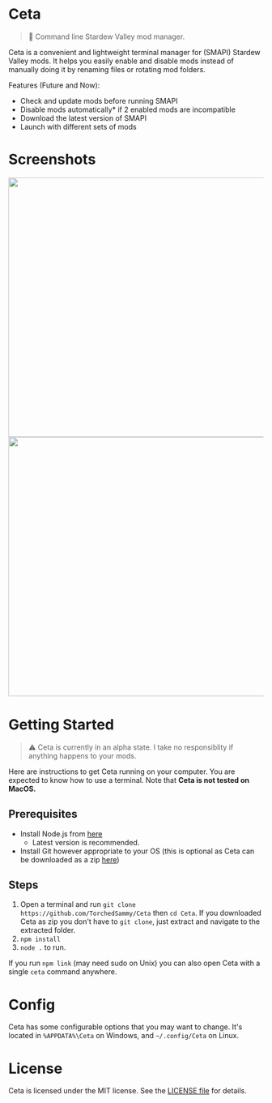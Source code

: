 # Ceta
> 🐋 Command line Stardew Valley mod manager.

Ceta is a convenient and lightweight terminal manager for (SMAPI) Stardew Valley mods.
It helps you easily enable and disable mods instead of manually doing it by
renaming files or rotating mod folders.

Features (Future and Now):
- Check and update mods before running SMAPI
- Disable mods automatically* if 2 enabled mods are incompatible
- Download the latest version of SMAPI
- Launch with different sets of mods

# Screenshots
<img src='https://modeus.is-inside.me/W2elqPbm.png' width='512'>
<img src='https://modeus.is-inside.me/3Id9hJ2T.png' width='512'>

# Getting Started
> ⚠ Ceta is currently in an alpha state. I take no responsiblity if anything happens to your mods.

Here are instructions to get Ceta running on your computer. You are expected to know how to use
a terminal. Note that **Ceta is not tested on MacOS.**

## Prerequisites
- Install Node.js from [here](https://nodejs.dev)
  - Latest version is recommended.
- Install Git however appropriate to your OS (this is optional as Ceta can be
  downloaded as a zip [here](https://github.com/TorchedSammy/Ceta/archive/master.zip))

## Steps
1. Open a terminal and run `git clone https://github.com/TorchedSammy/Ceta` then
`cd Ceta`.
If you downloaded Ceta as zip you don't have to `git clone`, just extract
and navigate to the extracted folder.
2. `npm install`
3. `node .` to run.

If you run `npm link` (may need sudo on Unix) you can also open Ceta with a
single `ceta` command anywhere.

# Config
Ceta has some configurable options that you may want to change.
It's located in `%APPDATA%\Ceta` on Windows, and `~/.config/Ceta` on Linux.

# License
Ceta is licensed under the MIT license. See the [LICENSE file](LICENSE) for
details.

